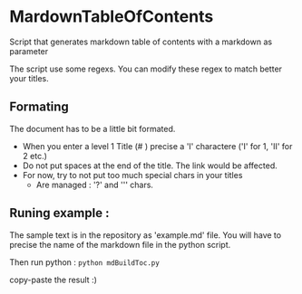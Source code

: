 # MardownTableOfContents
Script that generates markdown table of contents with a markdown as parameter 

The script use some regexs. You can modify these regex to match better your titles. 

## Formating 
The document has to be a little bit formated. 
* When you enter a level 1 Title (# ) precise a 'I' charactere ('I' for 1, 'II' for 2 etc.)
* Do not put spaces at the end of the title. The link would be affected.
* For now, try to not put too much special chars in your titles 
  * Are managed : '?' and ''' chars. 

## Runing example : 
The sample text is in the repository as 'example.md' file. You will have to precise the name of the markdown file in the python script. 

Then run python : `python mdBuildToc.py`

copy-paste the result :) 


